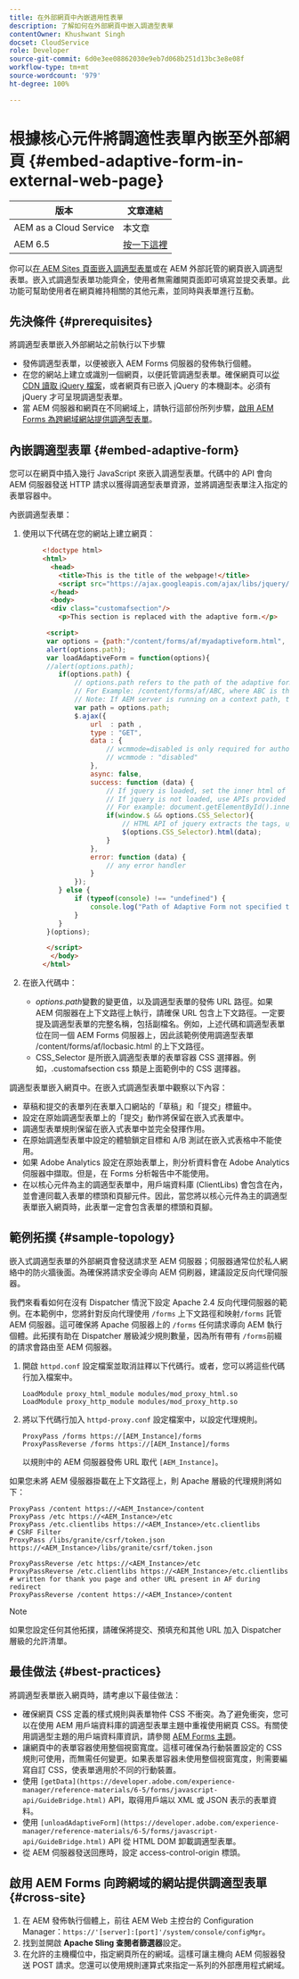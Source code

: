 ```yaml
---
title: 在外部網頁中內嵌適用性表單
description: 了解如何在外部網頁中嵌入調適型表單
contentOwner: Khushwant Singh
docset: CloudService
role: Developer
source-git-commit: 6d0e3ee08862030e9eb7d068b251d13bc3e8e08f
workflow-type: tm+mt
source-wordcount: '979'
ht-degree: 100%

---
```



# 根據核心元件將調適性表單內嵌至外部網頁 {#embed-adaptive-form-in-external-web-page}

| 版本 | 文章連結 |
| -------- | ---------------------------- |
| AEM as a Cloud Service  | 本文章 |
| AEM 6.5 | [按一下這裡](https://experienceleague.adobe.com/docs/experience-manager-65/forms/adaptive-forms-basic-authoring/embed-adaptive-form-external-web-page.html) |


你可以[在 AEM Sites 頁面嵌入調適型表單](/help/forms/embed-adaptive-form-aem-sites.md)或在 AEM 外部託管的網頁嵌入調適型表單。嵌入式調適型表單功能齊全，使用者無需離開頁面即可填寫並提交表單。此功能可幫助使用者在網頁維持相關的其他元素，並同時與表單進行互動。

## 先決條件 {#prerequisites}

將調適型表單嵌入外部網站之前執行以下步驟

* 發佈調適型表單，以便被嵌入 AEM Forms 伺服器的發佈執行個體。
* 在您的網站上建立或識別一個網頁，以便託管調適型表單。確保網頁可以[從 CDN 讀取 jQuery 檔案](https://ajax.googleapis.com/ajax/libs/jquery/3.3.1/jquery.min.js)，或者網頁有已嵌入 jQuery 的本機副本。必須有 jQuery 才可呈現調適型表單。
* 當 AEM 伺服器和網頁在不同網域上，請執行這部份所列步驟，[啟用 AEM Forms 為跨網域網站提供調適型表單](#cross-site)。

## 內嵌調適型表單 {#embed-adaptive-form}

您可以在網頁中插入幾行 JavaScript 來嵌入調適型表單。代碼中的 API 會向 AEM 伺服器發送 HTTP 請求以獲得調適型表單資源，並將調適型表單注入指定的表單容器中。

內嵌調適型表單：

1. 使用以下代碼在您的網站上建立網頁：

   ```html
        <!doctype html>
        <html>
          <head>
            <title>This is the title of the webpage!</title>
            <script src="https://ajax.googleapis.com/ajax/libs/jquery/3.3.1/jquery.min.js"></script>
          </head>
          <body>
          <div class="customafsection"/>
            <p>This section is replaced with the adaptive form.</p>
   
         <script>
         var options = {path:"/content/forms/af/myadaptiveform.html", CSS_Selector:".customafsection"};
         alert(options.path);
         var loadAdaptiveForm = function(options){
         //alert(options.path);
            if(options.path) {
                // options.path refers to the path of the adaptive form
                // For Example: /content/forms/af/ABC, where ABC is the adaptive form
                // Note: If AEM server is running on a context path, the adaptive form URL must contain the context path
                var path = options.path;
                $.ajax({
                    url  : path ,
                    type : "GET",
                    data : {
                        // wcmmode=disabled is only required for author instance
                        // wcmmode : "disabled"
                    },
                    async: false,
                    success: function (data) {
                        // If jquery is loaded, set the inner html of the container
                        // If jquery is not loaded, use APIs provided by document to set the inner HTML but these APIs would not        evaluate the script tag in HTML as per the HTML5 spec
                        // For example: document.getElementById().innerHTML
                        if(window.$ && options.CSS_Selector){
                            // HTML API of jquery extracts the tags, updates the DOM, and evaluates the code embedded in the        script tag.
                            $(options.CSS_Selector).html(data);
                        }
                    },
                    error: function (data) {
                        // any error handler
                    }
                });
            } else {
                if (typeof(console) !== "undefined") {
                    console.log("Path of Adaptive Form not specified to loadAdaptiveForm");
                }
            }
         }(options);
   
         </script>
          </body>
        </html>
   ```

1. 在嵌入代碼中：

   * *options.path*&#x200B;變數的變更值，以及調適型表單的發佈 URL 路徑。如果 AEM 伺服器在上下文路徑上執行，請確保 URL 包含上下文路徑。一定要提及調適型表單的完整名稱，包括副檔名。例如，上述代碼和調適型表單位在同一個 AEM Forms 伺服器上，因此該範例使用調適型表單 /content/forms/af/locbasic.html 的上下文路徑。
   * CSS_Selector 是所嵌入調適型表單的表單容器 CSS 選擇器。例如，.customafsection css 類是上面範例中的 CSS 選擇器。

調適型表單嵌入網頁中。在嵌入式調適型表單中觀察以下內容：

* 草稿和提交的表單列在表單入口網站的「草稿」和「提交」標籤中。
* 設定在原始調適型表單上的「提交」動作將保留在嵌入式表單中。
* 調適型表單規則保留在嵌入式表單中並完全發揮作用。
* 在原始調適型表單中設定的體驗鎖定目標和 A/B 測試在嵌入式表格中不能使用。
* 如果 Adob&#x200B;&#x200B;e Analytics 設定在原始表單上，則分析資料會在 Adob&#x200B;&#x200B;e Analytics 伺服器中擷取。但是，在 Forms 分析報告中不能使用。
* 在以核心元件為主的調適型表單中，用戶端資料庫 (ClientLibs) 會包含在內，並會連同載入表單的標頭和頁腳元件。因此，當您將以核心元件為主的調適型表單嵌入網頁時，此表單一定會包含表單的標頭和頁腳。

## 範例拓撲 {#sample-topology}

嵌入式調適型表單的外部網頁會發送請求至 AEM 伺服器；伺服器通常位於私人網絡中的防火牆後面。為確保將請求安全導向 AEM 伺刷器，建議設定反向代理伺服器。

我們來看看如何在沒有 Dispatcher 情況下設定 Apache 2.4 反向代理伺服器的範例。在本範例中，您將針對反向代理使用 `/forms` 上下文路徑和映射`/forms` 託管 AEM 伺服器。這可確保將 Apache 伺服器上的 `/forms` 任何請求導向 AEM 執行個體。此拓撲有助在 Dispatcher 層級減少規則數量，因為所有帶有 `/forms`前綴的請求會路由至 AEM 伺服器。

1. 開啟 `httpd.conf` 設定檔案並取消註釋以下代碼行。或者，您可以將這些代碼行加入檔案中。

   ```text
   LoadModule proxy_html_module modules/mod_proxy_html.so
   LoadModule proxy_http_module modules/mod_proxy_http.so
   ```

1. 將以下代碼行加入 `httpd-proxy.conf` 設定檔案中，以設定代理規則。

   ```text
   ProxyPass /forms https://[AEM_Instance]/forms
   ProxyPassReverse /forms https://[AEM_Instance]/forms
   ```

   以規則中的 AEM 伺服器發佈 URL 取代 `[AEM_Instance]`。

如果您未將 AEM 侵服器掛載在上下文路徑上，則 Apache 層級的代理規則將如下：

```text
ProxyPass /content https://<AEM_Instance>/content
ProxyPass /etc https://<AEM_Instance>/etc
ProxyPass /etc.clientlibs https://<AEM_Instance>/etc.clientlibs
# CSRF Filter
ProxyPass /libs/granite/csrf/token.json https://<AEM_Instance>/libs/granite/csrf/token.json

ProxyPassReverse /etc https://<AEM_Instance>/etc
ProxyPassReverse /etc.clientlibs https://<AEM_Instance>/etc.clientlibs
# written for thank you page and other URL present in AF during redirect
ProxyPassReverse /content https://<AEM_Instance>/content
```

>[!NOTE]
>
>如果您設定任何其他拓撲，請確保將提交、預填充和其他 URL 加入 Dispatcher 層級的允許清單。

## 最佳做法 {#best-practices}

將調適型表單嵌入網頁時，請考慮以下最佳做法：

* 確保網頁 CSS 定義的樣式規則與表單物件 CSS 不衝突。為了避免衝突，您可以在使用 AEM 用戶端資料庫的調適型表單主題中重複使用網頁 CSS。有關使用調適型主題的用戶端資料庫資訊，請參閱 [AEM Forms 主題](/help/forms/using-themes-in-core-components.md)。
* 讓網頁中的表單容器使用整個視窗寬度。這樣可確保為行動裝置設定的 CSS 規則可使用，而無需任何變更。如果表單容器未使用整個視窗寬度，則需要編寫自訂 CSS，使表單適用於不同的行動裝置。
* 使用 `[getData](https://developer.adobe.com/experience-manager/reference-materials/6-5/forms/javascript-api/GuideBridge.html)` API，取得用戶端以 XML 或 JSON 表示的表單資料。
* 使用 `[unloadAdaptiveForm](https://developer.adobe.com/experience-manager/reference-materials/6-5/forms/javascript-api/GuideBridge.html)` API 從 HTML DOM 卸載調適型表單。
* 從 AEM 伺服器發送回應時，設定 access-control-origin 標頭。

## 啟用 AEM Forms 向跨網域的網站提供調適型表單 {#cross-site}

1. 在 AEM 發佈執行個體上，前往 AEM Web 主控台的 Configuration Manager：`https://'[server]:[port]'/system/console/configMgr`。
1. 找到並開啟 **Apache Sling 查閱者篩選器**&#x200B;設定。
1. 在允許的主機欄位中，指定網頁所在的網域。這樣可讓主機向 AEM 伺服器發送 POST 請求。您還可以使用規則運算式來指定一系列的外部應用程式網域。



